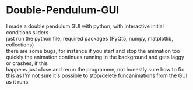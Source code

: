 # Double-Pendulum-GUI
I made a double pendulum GUI with python, with interactive initial conditions sliders <br>
just run the python file, required packages (PyQt5, numpy, matplotlib, collections)<br>
there are some bugs, for instance if you start and stop the animation too quickly the animation continues running in the background and gets laggy or crashes, if this <br> happens just close and rerun the programme, not honestly sure how to fix this as I'm not sure it's possible to stop/delete funcanimations from the GUI as it runs.
